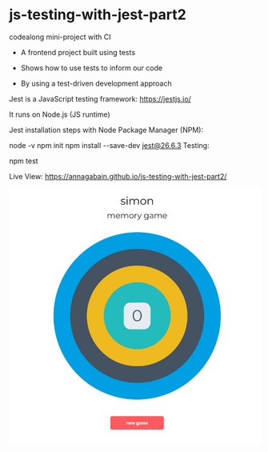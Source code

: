 # js-testing-with-jest-part2
codealong mini-project with CI

- A frontend project built using tests

- Shows how to use tests to inform our code

- By using a test-driven development approach


Jest is a JavaScript testing framework: https://jestjs.io/

It runs on Node.js (JS runtime)

Jest installation steps with Node Package Manager (NPM):

node -v
npm init
npm install --save-dev jest@26.6.3
Testing:

npm test


Live View: https://annagabain.github.io/js-testing-with-jest-part2/


<img width="719" alt="image" src="Screenshot 2022-11-17 121314.jpg">